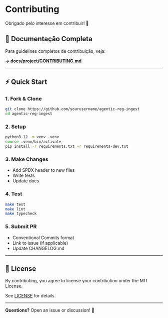 <!-- SPDX-License-Identifier: MIT | (c) 2025 Leopoldo Carvalho Correia de Lima -->

# Contributing

Obrigado pelo interesse em contribuir! 🎉

## 📖 Documentação Completa

Para guidelines completos de contribuição, veja:

**→ [docs/project/CONTRIBUTING.md](docs/project/CONTRIBUTING.md)**

---

## ⚡ Quick Start

### 1. Fork & Clone
```bash
git clone https://github.com/yourusername/agentic-reg-ingest
cd agentic-reg-ingest
```

### 2. Setup
```bash
python3.12 -m venv .venv
source .venv/bin/activate
pip install -r requirements.txt -r requirements-dev.txt
```

### 3. Make Changes
- Add SPDX header to new files
- Write tests
- Update docs

### 4. Test
```bash
make test
make lint
make typecheck
```

### 5. Submit PR
- Conventional Commits format
- Link to issue (if applicable)
- Update CHANGELOG.md

---

## 📄 License

By contributing, you agree to license your contribution under the MIT License.

See [LICENSE](LICENSE) for details.

---

**Questions?** Open an issue or discussion! 💬

